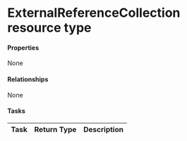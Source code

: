 # ExternalReferenceCollection resource type



#### Properties
None

#### Relationships
None


#### Tasks

| Task		   | Return Type	|Description|
|:---------------|:--------|:----------|

